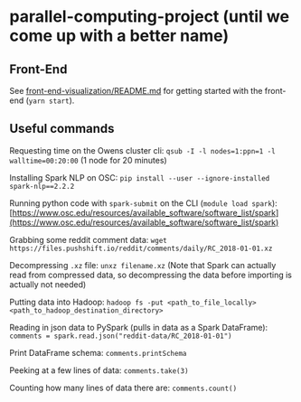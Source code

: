 # parallel-computing-project (until we come up with a better name)

## Front-End

See [front-end-visualization/README.md](front-end-visualization/README.md) for getting started with the front-end (`yarn start`).

Useful commands
---

Requesting time on the Owens cluster cli: `qsub -I -l nodes=1:ppn=1 -l walltime=00:20:00` (1 node for 20 minutes)

Installing Spark NLP on OSC: `pip install --user --ignore-installed spark-nlp==2.2.2`

Running python code with `spark-submit` on the CLI (`module load spark`): [https://www.osc.edu/resources/available_software/software_list/spark](https://www.osc.edu/resources/available_software/software_list/spark)

Grabbing some reddit comment data: `wget https://files.pushshift.io/reddit/comments/daily/RC_2018-01-01.xz`

Decompressing `.xz` file: `unxz filename.xz` (Note that Spark can actually read from compressed data, so decompressing the data before importing is actually not needed)

Putting data into Hadoop: `hadoop fs -put <path_to_file_locally> <path_to_hadoop_destination_directory>`

Reading in json data to PySpark (pulls in data as a Spark DataFrame): `comments = spark.read.json("reddit-data/RC_2018-01-01")`

Print DataFrame schema: `comments.printSchema`

Peeking at a few lines of data: `comments.take(3)`

Counting how many lines of data there are: `comments.count()`

